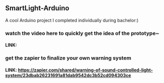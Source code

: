 ## SmartLight-Arduino
A cool Arduino project I completed individually during bachelor:)
### watch the video here to quickly get the idea of the prototype~
#### LINK: 
### get the zapier to finalize your own warning system
#### LINK: https://zapier.com/shared/warning-of-sound-controlled-light-system/23dbab26231691a81dab9542dc3b52cd094303ce


